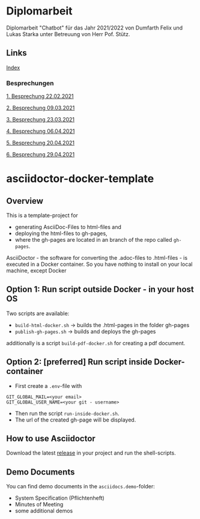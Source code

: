 # Diplomarbeit

Diplomarbeit "Chatbot" für das Jahr 2021/2022 von Dumfarth Felix und Lukas Starka unter Betreuung
von Herr Pof. Stütz.
## Links

[Index](https://github.com/htl-leonding-project/2021-da-chatbot/)

### Besprechungen
[1. Besprechung 22.02.2021](https://htl-leonding-project.github.io/2021-da-chatbotmom/22-02-2021)

[2. Besprechung 09.03.2021](https://htl-leonding-project.github.io/2021-da-chatbotmom/09-03-2021)

[3. Besprechung 23.03.2021](https://htl-leonding-project.github.io/2021-da-chatbotmom/23-03-2021)

[4. Besprechung 06.04.2021](https://htl-leonding-project.github.io/2021-da-chatbotmom/06-04-2021)

[5. Besprechung 20.04.2021](https://htl-leonding-project.github.io/2021-da-chatbotmom/20-04-2021)

[6. Besprechung 29.04.2021](https://htl-leonding-project.github.io/2021-da-chatbotmom/29-04-2021)

# asciidoctor-docker-template

## Overview

This is a template-project for

* generating AsciiDoc-Files to html-files and
* deploying the html-files to gh-pages,
* where the gh-pages are located in an branch of the repo called `gh-pages`.

AsciiDoctor - the software for converting the .adoc-files to .html-files - is executed in a Docker container.
So you have nothing to install on your local machine, except Docker

## Option 1: Run script outside Docker - in your host OS

Two scripts are available:

* `build-html-docker.sh` -> builds the .html-pages in the folder gh-pages
* `publish-gh-pages.sh` -> builds and deploys the gh-pages

additionally is a script `build-pdf-docker.sh` for creating a pdf document.


## Option 2: [preferred] Run script inside Docker-container

* First create a `.env`-file with
```
GIT_GLOBAL_MAIL=<your email>
GIT_GLOBAL_USER_NAME=<your git - username>
```
* Then run the script `run-inside-docker.sh`.
* The url of the created gh-page will be displayed. 

## How to use Asciidoctor

Download the latest [release](https://github.com/htl-leonding-college/asciidoctor-docker-template/releases) in your project and run the shell-scripts.

## Demo Documents

You can find demo documents in the `asciidocs.demo`-folder:

- System Specification (Pflichtenheft)
- Minutes of Meeting
- some additional demos

